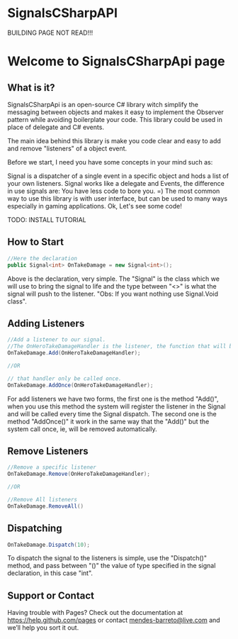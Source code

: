 SignalsCSharpAPI
================

BUILDING PAGE NOT READ!!!

Welcome to SignalsCSharpApi page
=========

What is it?
------

SignalsCSharpApi is an open-source C# library witch simplify the messaging between objects and makes it easy to implement the Observer pattern while avoiding boilerplate your code. This library could be used in place of delegate and C# events.

The main idea behind this library is make you code clear and easy to add and remove "listeners" of a object event.

Before we start, I need you have some concepts in your mind such as:

Signal is a dispatcher of a single event in a specific object and hods a list of your own listeners.
Signal works like a delegate and Events, the difference in use signals are: You have less code to bore you. =)
The most common way to use this library is with user interface, but can be used to many ways especially in gaming applications.
Ok, Let's see some code!

TODO: INSTALL TUTORIAL

How to Start
------
```csharp
//Here the declaration
public Signal<int> OnTakeDamage = new Signal<int>();
```
Above is the declaration, very simple. The "Signal" is the class which we will use to bring the signal to life and the type between "<>" is what the signal will push to the listener. "Obs: If you want nothing use Signal.Void class".

Adding Listeners
------
```csharp
//Add a listener to our signal. 
//The OnHeroTakeDamageHandler is the listener, the function that will be called when the hero take some damage. 
OnTakeDamage.Add(OnHeroTakeDamageHandler);

//OR

// that handler only be called once.
OnTakeDamage.AddOnce(OnHeroTakeDamageHandler);
```
For add listeners we have two forms, the first one is the method "Add()", when you use this method the system will register the listener in the Signal and will be called every time the Signal dispatch. The second one is the method "AddOnce()" it work in the same way that the "Add()" but the system call once, ie, will be removed automatically.

Remove Listeners
------
```csharp
//Remove a specific listener 
OnTakeDamage.Remove(OnHeroTakeDamageHandler);

//OR

//Remove All listeners
OnTakeDamage.RemoveAll()
```

Dispatching
------

```csharp
OnTakeDamage.Dispatch(10);
```

To dispatch the signal to the listeners is simple, use the "Dispatch()" method, and pass between "()" the value of type specified in the signal declaration, in this case "int".

Support or Contact
------
Having trouble with Pages? Check out the documentation at https://help.github.com/pages or contact mendes-barreto@live.com and we’ll help you sort it out.
